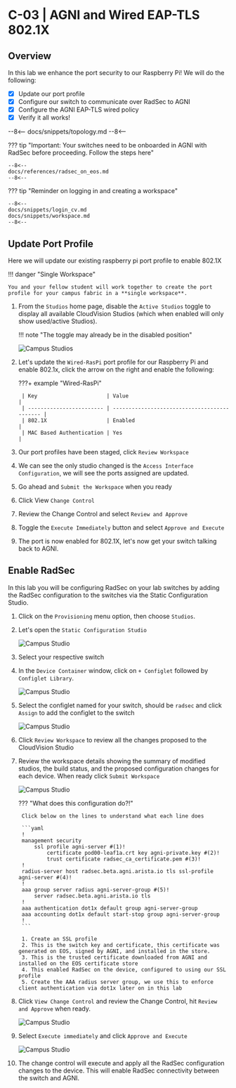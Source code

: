 # C-03 | AGNI and Wired EAP-TLS 802.1X

## Overview

In this lab we enhance the port security to our Raspberry Pi! We will do the following:

- [x] Update our port profile
- [x] Configure our switch to communicate over RadSec to AGNI
- [x] Configure the AGNI EAP-TLS wired policy
- [x] Verify it all works!

--8<--
docs/snippets/topology.md
--8<--

??? tip "Important: Your switches need to be onboarded in AGNI with RadSec before proceeding. Follow the steps here"

    --8<--
    docs/references/radsec_on_eos.md
    --8<--

??? tip "Reminder on logging in and creating a workspace"

    --8<--
    docs/snippets/login_cv.md
    docs/snippets/workspace.md
    --8<--

## Update Port Profile

Here we will update our existing raspberry pi port profile to enable 802.1X

!!! danger "Single Workspace"

    You and your fellow student will work together to create the port profile for your campus fabric in a **single workspace**.

1. From the `Studios` home page, disable the `Active Studios` toggle to display all available CloudVision Studios (which when enabled will only show used/active Studios).

    !!! note "The toggle may already be in the disabled position"

      ![Campus Studios](../a_wired/assets/images/a02/01_access_config.png)

2. Let's update the `Wired-RasPi` port profile for our Raspberry Pi and enable 802.1x, click the arrow on the right and enable the following:

    ???+ example "Wired-RasPi"

        | Key                      | Value                                        |
        | ------------------------ | -------------------------------------------- |
        | 802.1X                   | Enabled                                      |
        | MAC Based Authentication | Yes                                          |

3. Our port profiles have been staged, click `Review Workspace`

4. We can see the only studio changed is the `Access Interface Configuration`, we will see the ports assigned are updated.

5. Go ahead and `Submit the Workspace` when you ready

6. Click View `Change Control`

7. Review the Change Control and select `Review and Approve`

8. Toggle the `Execute Immediately` button and select `Approve and Execute`

9. The port is now enabled for 802.1X, let's now get your switch talking back to AGNI.

## Enable RadSec

In this lab you will be configuring RadSec on your lab switches by adding the RadSec configuration to the switches via the Static Configuration Studio.

1. Click on the `Provisioning` menu option, then choose `Studios`.
2. Let's open the `Static Configuration Studio`

   ![Campus Studio](./assets/images/c03/01_radsec.png)

3. Select your respective switch
4. In the `Device Container` window, click on `+ Configlet` followed by `Configlet Library`.

   ![Campus Studio](./assets/images/c03/02_radsec.png)

5. Select the configlet named for your switch, should be `radsec` and click `Assign` to add the configlet to the switch

   ![Campus Studio](./assets/images/c03/03_radsec.png)

6. Click `Review Workspace` to review all the changes proposed to the CloudVision Studio

7. Review the workspace details showing the summary of modified studios, the build status, and the proposed configuration changes for each device. When ready click `Submit Workspace`

    ![Campus Studio](./assets/images/c03/05_radsec.png)

    ??? "What does this configuration do?!"

        Click below on the lines to understand what each line does

        ```yaml
        !
        management security
            ssl profile agni-server #(1)!
                certificate pod00-leaf1a.crt key agni-private.key #(2)!
                trust certificate radsec_ca_certificate.pem #(3)!
        !
        radius-server host radsec.beta.agni.arista.io tls ssl-profile agni-server #(4)!
        !
        aaa group server radius agni-server-group #(5)!
            server radsec.beta.agni.arista.io tls
        !
        aaa authentication dot1x default group agni-server-group
        aaa accounting dot1x default start-stop group agni-server-group
        !
        ```

        1. Create an SSL profile
        2. This is the switch key and certificate, this certificate was generated on EOS, signed by AGNI, and installed in the store.
        3. This is the trusted certificate downloaded from AGNI and installed on the EOS certificate store
        4. This enabled RadSec on the device, configured to using our SSL profile
        5. Create the AAA radius server group, we use this to enforce client authentication via dot1x later on in this lab

8. Click `View Change Control` and review the Change Control, hit `Review and Approve` when ready.

    ![Campus Studio](./assets/images/c03/07_radsec.png)

9. Select `Execute immediately` and click `Approve and Execute`

    ![Campus Studio](./assets/images/c03/08_radsec.png)

10. The change control will execute and apply all the RadSec configuration changes to the device. This will enable RadSec connectivity between the switch and AGNI.

    <!-- !!! tip "Automating Certificates"

        The switch and AGNI certs were generated, signed, and installed using automation before hand. Specifically ansible and leveraging both the switch eAPI and AGNI API. You can read more on how this role works [EOS AGNI Radsec (GitHub)](https://github.com/carl-baillargeon/eos_agni_radsec/tree/main){target="_blank"}

    ![Campus Studio](./assets/images/c03/09_radsec.png)

11. See the [Configuring RadSec](../references/radsec_on_eos.md) in EOS for additional information. -->

--8<--
docs/snippets/login_agni.md
--8<--

## Create Wired EAP-TLS Network and Segment

1. Click on `Access Devices > Devices` to confirm the RadSec connection is up.

    ![Campus Studio](./assets/images/c03/agni/01_agni.png)

2. In this section we will create a Network and Segment in CloudVision AGNI to utilize a certificate based TLS authentication method on a wired connection with a Raspberry Pi.
3. Click on `Networks` and select `+ Add Network`

    ![Campus Studio](./assets/images/c03/agni/02_agni.png)

4. Before configuring the network, see `Access Device Group`, click on the `+` to create a new device group.

    ???+ example "Network Settings"
        | Field                       |  Student 1   |  Student 2   |
        | --------------------------- | :----------: | :----------: |
        | Name                        |   WIRED-A    |   WIRED-A    |
        | Description                 |   WIRED-A    |   WIRED-A    |
        | Available Devices (`+ Add`) | pod##-leaf1  | pod##-leaf1  |

5. Fill in and select the Following fields on the `Add Network` page.

    ???+ example "Network Settings"

        | Field                          |           Student 1           |           Student 2           |
        | ------------------------------ | :---------------------------: | :---------------------------: |
        | Name                           |         ATD-##-WIRED          |         ATD-##-WIRED          |
        | Connection Type                |             Wired             |             Wired             |
        | Access Device Group            |            WIRED-A            |            WIRED-A            |
        | Status                         |            Enabled            |            Enabled            |
        | Authentication type            | Client Certificate (EAP-TLS)  | Client Certificate (EAP-TLS)  |
        | Fallback to mac Authentication |            Enabled            |            Enabled            |
        | MAC Authentication Type        | Allow Registered Clients Only | Allow Registered Clients Only |
        | Onboarding                     |            Enabled            |            Enabled            |
        | Authorized User Groups         |            Arista             |            Arista             |

    ![Campus Studio](./assets/images/c03/agni/03_agni.png)

6. When done, click on `Add Network` at the bottom of the screen.
7. Next, click on `Segments` and then `+ Add Segment`

    ![Campus Studio](./assets/images/c03/agni/04_agni.png)

8. Configure the network segment with the following settings:

    ???+ example "Segment Settings"

        | Field        |                           Student 1                           |                           Student 2                           |
        | ------------ | :-----------------------------------------------------------: | :-----------------------------------------------------------: |
        | Name         |                         ATD-##-WIRED                         |                         ATD-##-WIRED                         |
        | Description  |                         ATD-##-WIRED                         |                         ATD-##-WIRED                         |
        | Condition #1 |                `Network:Name is ATD-##A-WIRED`                |                `Network:Name is ATD-##-WIRED`                |
        | Condition #2 | `Network:Authentication Type is Client Certificate (EAP-TLS)` | `Network:Authentication Type is Client Certificate (EAP-TLS)` |
        | Action #1    |                        `Allow Access`                         |                        `Allow Access`                         |

    ![Campus Studio](./assets/images/c03/agni/06_agni.png)

9. Finally, select `Add Segment` at the bottom of the page.

10. You should now be able to expand and review your segment.

    ![Campus Studio](./assets/images/c03/agni/07_agni.png)

11. Next, click on `Sessions` to see if your ATD Raspberry Pi has a connection via the Wired connection.

    ![Campus Studio](./assets/images/c03/agni/07_agni.png)

    !!! note "Client Certificate"

        The Client Certificate has already been applied to the Raspberry Pi.

## Validate and Verify Wired EAP-TLS Device

### AGNI

1. Once the device is connected you will be able to view the status of the connection and additional session details if you click on the Eye to the right of the device.
2. AGNI will then display more in depth session information regarding the device and connection.

### CloudVision Endpoint Overview

Show Endpoint Overview, search for a device on the students pod, sflow will be enabled, should be able to see more info about authentication, traffic flows, and

### EOS CLI

You can also validate the session on the switch by issuing the following commands in the switch CLI

```yaml
show dot1x host
show dot1x host mac d83a.dd98.6183 detail
```

```yaml hl_lines="4 8 10-12"
pod00-leaf1a#show dot1x host
Port      Supplicant MAC Auth  State                   Fallback               VLAN
--------- -------------- ----- ----------------------- ---------------------- ----
Et2       d83a.dd98.6183 EAPOL SUCCESS                 NONE

pod00-leaf1a#show dot1x host mac d83a.dd98.6183 detail
Operational:
Supplicant MAC: d83a.dd98.6183
User name: aristaatd01@outlook.com
Interface: Ethernet2
Authentication method: EAPOL
Supplicant state: SUCCESS
Fallback applied: NONE
Calling-Station-Id: D8-3A-DD-98-61-83
Reauthentication behaviour: DO-NOT-RE-AUTH
Reauthentication interval: 0 seconds
VLAN ID:
Accounting-Session-Id: 1x00000004
Captive portal:
AAA Server Returned:
Arista-WebAuth:
Class: Rcnlkerh9ci3s72u197e0|C4151a596-baab-444b-a4fd-ad40946d8b5f
Filter-Id:
Framed-IP-Address: 192.168.101.21 sourceArp
NAS-Filter-Rule:
Service-Type: None
Session-Timeout: 86400 seconds
Termination-Action: RADIUS-REQUEST
Tunnel-Private-GroupId:
Arista-PeriodicIdentity:
```

!!! tip "🎉 CONGRATS! You have completed the Security labs! 🎉"

--8<-- "includes/abbreviations.md"
